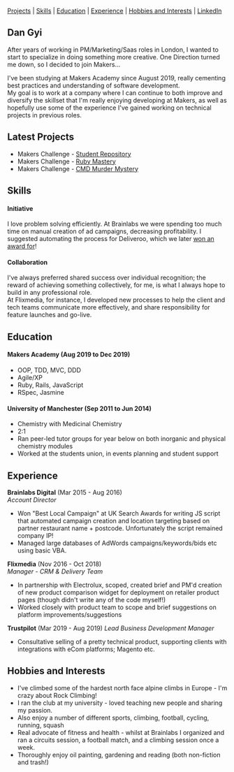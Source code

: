 [Projects](#latest-projects) | [Skills](#skills) | [Education](#education) | [Experience](#experience) | [Hobbies and Interests](#hobbies-and-interests) | [LinkedIn](https://www.linkedin.com/in/daniel-gyi/)

## Dan Gyi

After years of working in PM/Marketing/Saas roles in London, I wanted to start to specialize in doing something more creative. One Direction turned me down, so I decided to join Makers...  

I've been studying at Makers Academy since August 2019, really cementing best practices and understanding of software development.  
My goal is to work at a company where I can continue to both improve and diversify the skillset that I'm really enjoying developing at Makers, as well as hopefully use some of the experience I've gained working on technical projects in previous roles.

## Latest Projects
- Makers Challenge - [Student Repository](https://github.com/DanGyi23/student-directory)
- Makers Challenge - [Ruby Mastery](https://github.com/DanGyi23/mastery-quizzes)
- Makers Challenge - [CMD Murder Mystery](https://github.com/DanGyi23/clmystery)

## Skills

#### Initiative

I love problem solving efficiently. At Brainlabs we were spending too much time on manual creation of ad campaigns, decreasing profitability. I suggested automating the process for Deliveroo, which we later [won an award for](https://www.brainlabsdigital.com/brainlabs-best-large-ppc-agency/)!

#### Collaboration

I've always preferred shared success over individual recognition; the reward of achieving something collectively, for me, is what I always hope to build in any professional role.  
At Flixmedia, for instance, I developed new processes to help the client and tech teams communicate more effectively, and share responsibility for feature launches and go-live.

## Education

#### Makers Academy (Aug 2019 to Dec 2019)

- OOP, TDD, MVC, DDD
- Agile/XP
- Ruby, Rails, JavaScript
- RSpec, Jasmine

#### University of Manchester (Sep 2011 to Jun 2014)

- Chemistry with Medicinal Chemistry
- 2:1
- Ran peer-led tutor groups for year below on both inorganic and physical chemistry modules
- Worked at the students union, in events planning and student support

## Experience

**Brainlabs Digital** (Mar 2015 - Aug 2016)    
*Account Director*  
- Won "Best Local Campaign" at UK Search Awards for writing JS script that automated campaign creation and location targeting based on partner restaurant name + postcode. Unfortunately the script remained company IP!
- Managed large databases of AdWords campaigns/keywords/bids etc using basic VBA.

**Flixmedia** (Nov 2016 - Oct 2018)   
*Manager - CRM & Delivery Team*  
- In partnership with Electrolux, scoped, created brief and PM'd creation of new product comparison widget for deployment on retailer product pages (though didn't write any of the code myself!)
- Worked closely with product team to scope and brief suggestions on platform improvements/suggestions

**Trustpilot** (Mar 2019 - Aug 2019)
*Lead Business Development Manager*
- Consultative selling of a pretty technical product, supporting clients with integrations with eCom platforms; Magento etc.

## Hobbies and Interests

- I've climbed some of the hardest north face alpine climbs in Europe - I'm crazy about Rock Climbing!
- I ran the club at my university - loved teaching new people and sharing my passion.
- Also enjoy a number of different sports, climbing, football, cycling, running, squash
- Real advocate of fitness and health - whilst at Brainlabs I organized and ran a circuits session, a football match, and a climbing session once a week.
- Thoroughly enjoy oil painting, gardening and reading (both non-fiction and trash!)
